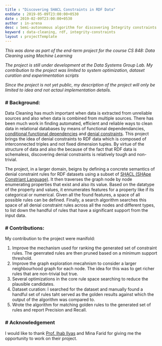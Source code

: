 ```yaml
---
title : "Discovering SHACL Constraints in RDF Data"
enddate : 2019-05-09T23:00:00+0530
date : 2019-02-09T23:00:00+0530
author : in-arena
desc : Semi-autonomous algorithm for discovering Integrity constraints on RDF datasets for the purpose of data cleaning.
keyword : data-cleaning, rdf, integrity-constraints 
layout : projectTemplate
---
```


*This was done as part of the end-term project for the course CS 848: Data Cleaning using Machine Learning*

*The project is still under development at the Data Systems Group Lab. My contribution to the project was limited to system optimization, dataset curation and experimentation scripts*

*Since the project is not yet public, my description of the project will only be limited to idea and not actaul implementation details.*


### # Background:

Data Cleaning has much important when data is extracted from unreliable sources and also when data is combined from multiple sources. There has been much work in finding automated, efficient and reliable ways to clean data in relational databases by means of functional dependendancies, [conditional functional dependencies](https://www.inf.ed.ac.uk/publications/online/0949.pdf) and [denial constraints](http://www.vldb.org/pvldb/vol6/p1498-papotti.pdf). This project brings the idea of denial constraints to RDF data which is composed of interconnected triples and not fixed dimension tuples. By virtue of the structure of data and also the because of the fact that RDF data is schemaless, discovering denial constraints is relatively tough and non-trivial. 

The project, in a larger domain, beigns by defining a concrete semantics of denial constraint rules for RDF datasets using a subset of [SHACL (SHApe Constriant Language)](https://www.w3.org/TR/shacl/). It then traverses the graph node by node enumerating properties that exist and also its value. Based on the datatype of the property and values, it ennumerates features for a property like if its categorical or numerical. Given all the found features, a space of all possible rules can be defined. Finally, a search algorithm searches this space of all denial constraint rules across all the nodes and different types, to list down the handful of rules that have a significant support from the input data.

### # Contributions:

My contribution to the project were manifold:
1. Improve the mechanism used for ranking the generated set of constraint rules. The geenrated rules are then pruned based on a minimum support threshold.
2. Improve the graph exploration mecahnism to consider a larger neighbourhood graph for each node. The idea for this was to get richer rules that are non-trivial but true.
3. Several optimizations in the core rule space searching to reduce the plausible candidates.
4. Dataset curation: I searched for the dataset and manually found a handful set of rules taht served as the golden results against which the output of the algorithm was compared to.
5. Wrote the algorithm for matching golden rules to the generated set of rules and report Precision and Recall.

### # Acknowledgement
I would like to thank [Prof. Ihab Ilyas](https://cs.uwaterloo.ca/~ilyas/) and Mina Farid for giving me the opportunity to work on their project. 